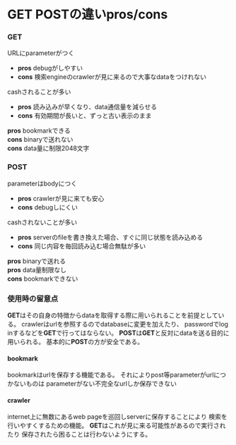 # GET POSTの違いpros/cons
### GET
URLにparameterがつく
- **pros** debugがしやすい
- **cons** 検索engineのcrawlerが見に来るので大事なdataをつけれない

cashされることが多い
- **pros** 読み込みが早くなり、data通信量を減らせる
- **cons** 有効期間が長いと、ずっと古い表示のまま

**pros** bookmarkできる  
**cons** binaryで送れない  
**cons** data量に制限2048文字  
### POST
parameterはbodyにつく
- **pros** crawlerが見に来ても安心
- **cons** debugしにくい

cashされないことが多い
- **pros** serverのfileを書き換えた場合、すぐに同じ状態を読み込める
- **cons** 同じ内容を毎回読み込む場合無駄が多い

**pros** binaryで送れる  
**pros** data量制限なし  
**cons** bookmarkできない  

### 使用時の留意点
**GET**はその自身の特徴からdataを取得する際に用いられることを前提としている。
crawlerはurlを参照するのでdatabaseに変更を加えたり、
passwordでlog inするなどを**GET**で行ってはならない。
**POST**は**GET**と反対にdataを送る目的に用いられる。
基本的に**POST**の方が安全である。

#### bookmark
bookmarkはurlを保存する機能である。
それによりpost等parameterがurlにつかないものは
parameterがない不完全なurlしか保存できない

#### crawler
internet上に無数にあるweb pageを巡回しserverに保存することにより
検索を行いやすくするための機能。
**GET**はこれが見に来る可能性があるので実行されたり
保存されたら困ることは行わないようにする。
